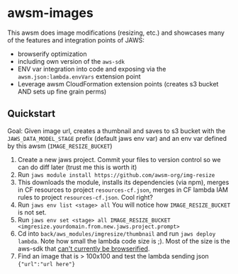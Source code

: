 # awsm-images

This awsm does image modifications (resizing, etc.) and showcases many of the features and integration points of JAWS:

*  browserify optimization
*  including own version of the `aws-sdk`
*  ENV var integration into code and exposing via the `awsm.json:lambda.envVars` extension point
*  Leverage awsm CloudFormation extension points (creates s3 bucket AND sets up fine grain perms)

## Quickstart

Goal: Given image url, creates a thumbnail and saves to s3 bucket with the `JAWS_DATA_MODEL_STAGE` prefix (default jaws env var) and an env var defined by this awsm (`IMAGE_RESIZE_BUCKET`)

1.  Create a new jaws project.  Commit your files to version control so we can do diff later (trust me this is worth it) 
1.  Run `jaws module install https://github.com/awsm-org/img-resize`
  1. This downloads the module, installs its dependencies (via npm), merges in CF resources to project `resources-cf.json`, merges in CF lambda IAM rules to project `resources-cf.json`. Cool right?
1.  Run `jaws env list <stage> all`  You will notice how `IMAGE_RESIZE_BUCKET` is not set.
1.  Run `jaws env set <stage> all IMAGE_RESIZE_BUCKET <imgresize.yourdomain.from.new.jaws.project.prompt>`
1.  Cd into `back/aws_modules/imgresize/thumbnail` and run `jaws deploy lambda`.  Note how small the lambda code size is ;). Most of the size is the aws-sdk that [can't currently be browserified](https://github.com/aws/aws-sdk-js/issues/696).
1.  Find an image that is > 100x100 and test the lambda sending json `{"url":"url here"}`
